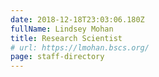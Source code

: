 ```yaml
---
date: 2018-12-18T23:03:06.180Z
fullName: Lindsey Mohan
title: Research Scientist
# url: https://lmohan.bscs.org/
page: staff-directory
---
```

